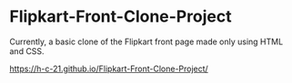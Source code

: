 # Flipkart-Front-Clone-Project

Currently, a basic clone of the Flipkart front page made only using HTML and CSS.

https://h-c-21.github.io/Flipkart-Front-Clone-Project/
